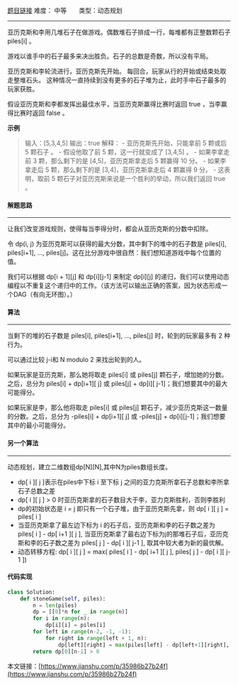  [题目链接](https://leetcode-cn.com/problems/stone-game/description/)
难度： 中等          &nbsp;&nbsp;&nbsp;&nbsp;&nbsp;&nbsp;类型：动态规划
***
亚历克斯和李用几堆石子在做游戏。偶数堆石子排成一行，每堆都有正整数颗石子 piles[i] 。

游戏以谁手中的石子最多来决出胜负。石子的总数是奇数，所以没有平局。

亚历克斯和李轮流进行，亚历克斯先开始。 每回合，玩家从行的开始或结束处取走整堆石头。 这种情况一直持续到没有更多的石子堆为止，此时手中石子最多的玩家获胜。

假设亚历克斯和李都发挥出最佳水平，当亚历克斯赢得比赛时返回 true ，当李赢得比赛时返回 false 。

**示例**
>输入：[5,3,4,5]
输出：true
解释：
    - 亚历克斯先开始，只能拿前 5 颗或后 5 颗石子 。
    - 假设他取了前 5 颗，这一行就变成了 [3,4,5] 。
    - 如果李拿走前 3 颗，那么剩下的是 [4,5]，亚历克斯拿走后 5 颗赢得 10 分。
    - 如果李拿走后 5 颗，那么剩下的是 [3,4]，亚历克斯拿走后 4 颗赢得 9 分。
    - 这表明，取前 5 颗石子对亚历克斯来说是一个胜利的举动，所以我们返回 true 。


#### 解题思路
***
让我们改变游戏规则，使得每当李得分时，都会从亚历克斯的分数中扣除。

令 dp(i, j) 为亚历克斯可以获得的最大分数，其中剩下的堆中的石子数是 piles[i], piles[i+1], ..., piles[j]。这在比分游戏中很自然：我们想知道游戏中每个位置的值。

我们可以根据 dp[i + 1][j] 和 dp[i][j-1] 来制定 dp[i][j] 的递归，我们可以使用动态编程以不重复这个递归中的工作。（该方法可以输出正确的答案，因为状态形成一个DAG（有向无环图）。）

#### 算法
***
当剩下的堆的石子数是 piles[i], piles[i+1], ..., piles[j] 时，轮到的玩家最多有 2 种行为。

可以通过比较 j-i和 N modulo 2 来找出轮到的人。

如果玩家是亚历克斯，那么她将取走 piles[i] 或 piles[j] 颗石子，增加她的分数。之后，总分为 piles[i] + dp[i+1][ j] 或 piles[j] + dp[i][ j-1]；我们想要其中的最大可能得分。

如果玩家是李，那么他将取走 piles[i] 或 piles[j] 颗石子，减少亚历克斯这一数量的分数。之后，总分为 -piles[i] + dp[i+1][ j] 或 -piles[j] + dp[i][j-1]；我们想要其中的最小可能得分。
 
 

#### 另一个算法
***
动态规划，建立二维数组dp[N][N],其中N为piles数组长度。
- dp[ i ][ j ]表示在piles中下标 i 至下标 j 之间的亚力克斯所拿石子总数和李所拿石子总数之差
- dp[ i ][ j ] > 0 时亚历克斯拿的石子数目大于李，亚力克斯胜利，否则李胜利
- dp的初始状态是 i = j 即只有一个石子堆，由于亚历克斯先拿，则 dp[ i ][ j ] = piles[ i ]
- 当亚历克斯拿了最左边下标为 i 的石子后，亚历克斯和李的石子数之差为 piles[ i ] - dp[ i+1 ][ j ], 当亚历克斯拿了最右边下标为j的那堆石子后，亚历克斯和李的石子数之差为 piles[ j ] - dp[ i ][ j-1 ], 取其中较大者为新的最优解。
- 动态转移方程: dp[ i ][ j ] = max( piles[ i ] - dp[ i+1 ][ j ], piles[ j ] - dp[ i ][ j-1 ])

#### 代码实现
```python
class Solution:
    def stoneGame(self, piles):
        n = len(piles)
        dp = [[0]*n for _ in range(n)]
        for i in range(n):
            dp[i][i] = piles[i]
        for left in range(n-2, -1, -1):
            for right in range(left + 1, n): 
                dp[left][right] = max(piles[left] - dp[left+1][right], piles[right] - dp[left][right-1])
        return dp[0][n-1] > 0
```

本文链接：[https://www.jianshu.com/p/35986b27b24f](https://www.jianshu.com/p/35986b27b24f)

